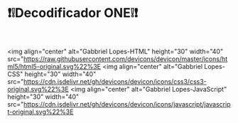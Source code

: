 # ❗❕Decodificador ONE❕❗ #
<div style="display: inline_block"><br>

  <img align="center" alt="Gabbriel Lopes-HTML" height="30" width="40" src="https://raw.githubusercontent.com/devicons/devicon/master/icons/html5/html5-original.svg%22%3E
  <img align="center" alt="Gabbriel Lopes-CSS" height="30" width="40" src="https://cdn.jsdelivr.net/gh/devicons/devicon/icons/css3/css3-original.svg%22%3E
  <img align="center" alt="Gabbriel Lopes-JavaScript" height="30" width="40" src="https://cdn.jsdelivr.net/gh/devicons/devicon/icons/javascript/javascript-original.svg%22%3E
  
</div>
<br><br>